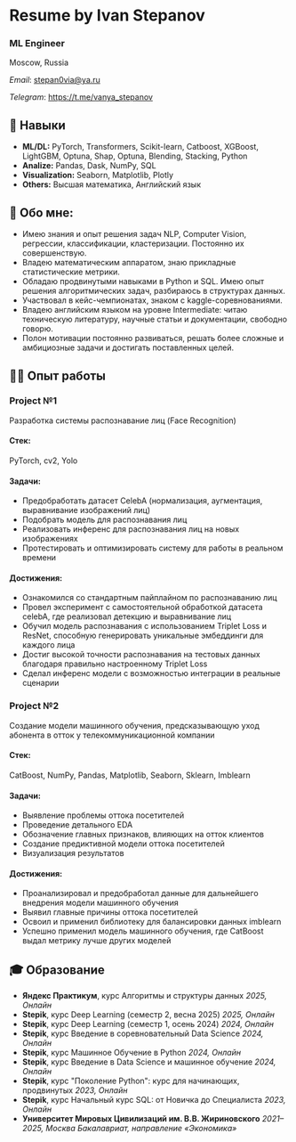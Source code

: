 # Resume by Ivan Stepanov
### ML Engineer
Moscow, Russia

*Email*: stepan0via@ya.ru

*Telegram*: https://t.me/vanya_stepanov

## 🔎 Навыки
- **ML/DL:** PyTorch, Transformers, Scikit-learn, Catboost, XGBoost, LightGBM, Optuna, Shap, Optuna, Blending, Stacking, Python
- **Analize:** Pandas, Dask, NumPy, SQL 
- **Visualization:** Seaborn, Matplotlib, Plotly
- **Others:** Высшая математика, Английский язык

## 📝 Обо мне:
- Имею знания и опыт решения задач NLP, Computer Vision, регрессии, классификации, кластеризации. Постоянно их совершенствую.
- Владею математическим аппаратом, знаю прикладные статистические метрики.
- Обладаю продвинутыми навыками в Python и SQL. Имею опыт решения алгоритмических задач, разбираюсь в структурах данных. 
- Участвовал в кейс-чемпионатах, знаком с kaggle-соревнованиями.
- Владею английским языком на уровне Intermediate: читаю техническую литературу, научные статьи и документации, свободно говорю. 
- Полон мотивации постоянно развиваться, решать более сложные и амбициозные задачи и достигать поставленных целей.
  
## 👨‍💻 Опыт работы
### Project №1
Разработка системы распознавание лиц (Face Recognition)
#### Стек:
PyTorch, cv2, Yolo
#### Задачи:
- Предобработать датасет CelebA (нормализация, аугментация, выравнивание изображений лиц)
- Подобрать модель для распознавания лиц
- Реализовать инференс для распознавания лиц на новых изображениях
- Протестировать и оптимизировать систему для работы в реальном времени
#### Достижения:
- Ознакомился со стандартным пайплайном по распознаванию лиц
- Провел эксперимент с самостоятельной обработкой датасета celebA, где реализовал детекцию и выравнивание лиц
- Обучил модель распознавания с использованием Triplet Loss и ResNet, способную генерировать уникальные эмбеддинги для каждого лица
- Достиг высокой точности распознавания на тестовых данных благодаря правильно настроенному Triplet Loss
- Сделал инференс модели с возможностью интеграции в реальные сценарии 
 
### Project №2
Создание модели машинного обучения, предсказывающую уход абонента в отток у телекоммуникационной компании
#### Стек:
CatBoost, NumPy, Pandas, Matplotlib, Seaborn, Sklearn, Imblearn 
#### Задачи:
- Выявление проблемы оттока посетителей
- Проведение детального EDA
- Обозначение главных признаков, влияющих на отток клиентов
- Создание предиктивной модели оттока посетителей
- Визуализация результатов
#### Достижения:
- Проанализировал и предобработал данные для дальнейшего внедрения   модели машинного обучения
- Выявил главные причины оттока посетителей
- Освоил и применил библиотеку для балансировки данных imblearn
- Успешно применил модель машинного обучения, где CatBoost выдал метрику лучше других моделей

## 🎓 Образование
- **Яндекс Практикум**, курс Алгоритмы и структуры данных
*2025, Онлайн*
- **Stepik**, курс Deep Learning (семестр 2, весна 2025)
*2025, Онлайн*
- **Stepik**, курс Deep Learning (семестр 1, осень 2024)
*2024, Онлайн*
- **Stepik**, курс Введение в соревновательный Data Science
*2024, Онлайн*
- **Stepik**, курс Машинное Обучение в Python 
*2024, Онлайн*
- **Stepik**, курс Введение в Data Science и машинное обучение
*2024, Онлайн*
- **Stepik**, курс "Поколение Python": курс для начинающих, продвинутых
*2023, Онлайн*
- **Stepik**, курс Начальный курс SQL: от Новичка до Специалиста
*2023, Онлайн*
- **Университет Мировых Цивилизаций им. В.В. Жириновского**
*2021–2025, Москва*
*Бакалавриат, направление «Экономика»*


